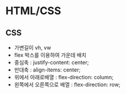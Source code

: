# HTML/CSS
## CSS 
+ 가변길이 vh, vw
+ flex 박스를 이용하여 가운데 배치
+ 중심축 : justify-content: center;
+ 반대축 : align-items: center;
+ 위에서 아래로배열 :  flex-direction: column;
+ 왼쪽에서 오른쪽으로 배열 : flex-direction: row;

